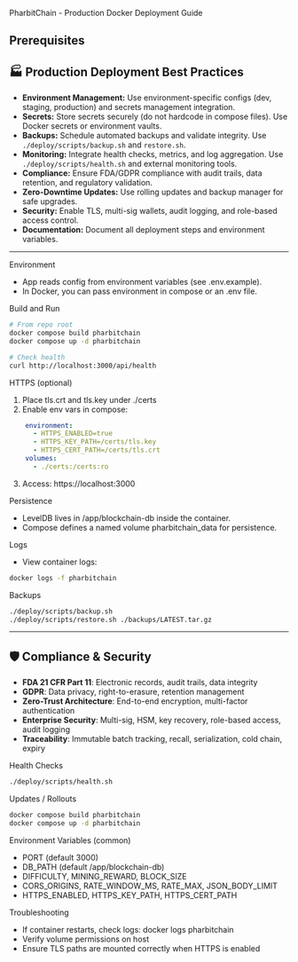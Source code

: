 PharbitChain - Production Docker Deployment Guide

Prerequisites
---
## 🏭 Production Deployment Best Practices

- **Environment Management:** Use environment-specific configs (dev, staging, production) and secrets management integration.
- **Secrets:** Store secrets securely (do not hardcode in compose files). Use Docker secrets or environment vaults.
- **Backups:** Schedule automated backups and validate integrity. Use `./deploy/scripts/backup.sh` and `restore.sh`.
- **Monitoring:** Integrate health checks, metrics, and log aggregation. Use `./deploy/scripts/health.sh` and external monitoring tools.
- **Compliance:** Ensure FDA/GDPR compliance with audit trails, data retention, and regulatory validation.
- **Zero-Downtime Updates:** Use rolling updates and backup manager for safe upgrades.
- **Security:** Enable TLS, multi-sig wallets, audit logging, and role-based access control.
- **Documentation:** Document all deployment steps and environment variables.
---

Environment
- App reads config from environment variables (see .env.example).
- In Docker, you can pass environment in compose or an .env file.

Build and Run
```bash
# From repo root
docker compose build pharbitchain
docker compose up -d pharbitchain

# Check health
curl http://localhost:3000/api/health
```

HTTPS (optional)
1. Place tls.crt and tls.key under ./certs
2. Enable env vars in compose:
```yaml
    environment:
      - HTTPS_ENABLED=true
      - HTTPS_KEY_PATH=/certs/tls.key
      - HTTPS_CERT_PATH=/certs/tls.crt
    volumes:
      - ./certs:/certs:ro
```
3. Access: https://localhost:3000

Persistence
- LevelDB lives in /app/blockchain-db inside the container.
- Compose defines a named volume pharbitchain_data for persistence.

Logs
- View container logs:
```bash
docker logs -f pharbitchain
```

Backups
```bash
./deploy/scripts/backup.sh
./deploy/scripts/restore.sh ./backups/LATEST.tar.gz
```
---
## 🛡️ Compliance & Security

- **FDA 21 CFR Part 11**: Electronic records, audit trails, data integrity
- **GDPR**: Data privacy, right-to-erasure, retention management
- **Zero-Trust Architecture**: End-to-end encryption, multi-factor authentication
- **Enterprise Security**: Multi-sig, HSM, key recovery, role-based access, audit logging
- **Traceability**: Immutable batch tracking, recall, serialization, cold chain, expiry

Health Checks
```bash
./deploy/scripts/health.sh
```

Updates / Rollouts
```bash
docker compose build pharbitchain
docker compose up -d pharbitchain
```

Environment Variables (common)
- PORT (default 3000)
- DB_PATH (default /app/blockchain-db)
- DIFFICULTY, MINING_REWARD, BLOCK_SIZE
- CORS_ORIGINS, RATE_WINDOW_MS, RATE_MAX, JSON_BODY_LIMIT
- HTTPS_ENABLED, HTTPS_KEY_PATH, HTTPS_CERT_PATH

Troubleshooting
- If container restarts, check logs: docker logs pharbitchain
- Verify volume permissions on host
- Ensure TLS paths are mounted correctly when HTTPS is enabled